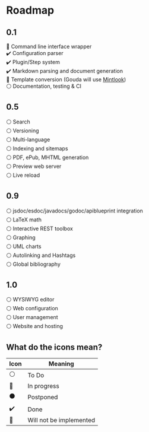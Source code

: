 # Roadmap
## 0.1
:large_blue_circle: Command line interface wrapper  
:heavy_check_mark:  Configuration parser  
:heavy_check_mark:  Plugin/Step system  
:heavy_check_mark:  Markdown parsing and document generation  
:large_blue_circle: Template conversion (Gouda will use [Mintlook](https://github.com/moqmar/mintlook-couscous))  
:white_circle:      Documentation, testing & CI  
## 0.5
:white_circle:      Search  
:white_circle:      Versioning  
:white_circle:      Multi-language  
:white_circle:      Indexing and sitemaps  
:white_circle:      PDF, ePub, MHTML generation  
:white_circle:      Preview web server  
:white_circle:      Live reload  
## 0.9
:white_circle:      jsdoc/esdoc/javadocs/godoc/apiblueprint integration  
:white_circle:      LaTeX math  
:white_circle:      Interactive REST toolbox  
:white_circle:      Graphing  
:white_circle:      UML charts  
:white_circle:      Autolinking and Hashtags  
:white_circle:      Global bibliography  
## 1.0
:white_circle:      WYSIWYG editor  
:white_circle:      Web configuration  
:white_circle:      User management  
:white_circle:      Website and hosting  

## What do the icons mean?
 Icon               | Meaning
--------------------|-------------------------
:white_circle:      | To Do  
:large_blue_circle: | In progress  
:black_circle:      | Postponed  
:heavy_check_mark:  | Done  
:red_circle:        | Will not be implemented

